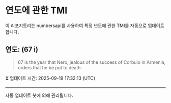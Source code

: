 
# 연도에 관한 TMI

이 리포지토리는 numbersapi를 사용하여 특정 년도에 관한 TMI를 자동으로 업데이트합니다.

## 연도: (67 i)
> 67 is the year that Nero, jealous of the success of Corbulo in Armenia, orders that he be put to death.

⏳ 업데이트 시간: 2025-09-19 17:32:13 (UTC)

---
자동 업데이트 봇에 의해 관리됩니다.
